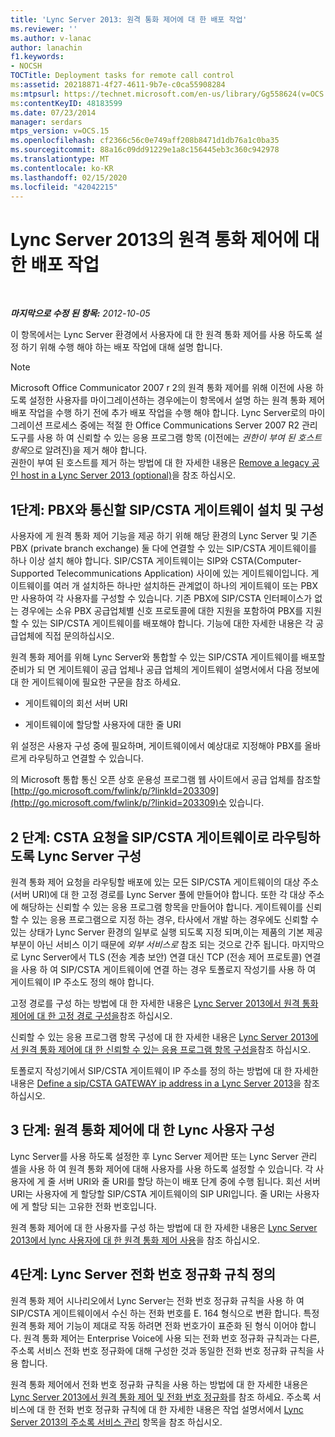 ```yaml
---
title: 'Lync Server 2013: 원격 통화 제어에 대 한 배포 작업'
ms.reviewer: ''
ms.author: v-lanac
author: lanachin
f1.keywords:
- NOCSH
TOCTitle: Deployment tasks for remote call control
ms:assetid: 20218871-4f27-4611-9b7e-c0ca55908284
ms:mtpsurl: https://technet.microsoft.com/en-us/library/Gg558624(v=OCS.15)
ms:contentKeyID: 48183599
ms.date: 07/23/2014
manager: serdars
mtps_version: v=OCS.15
ms.openlocfilehash: cf2366c56c0e749aff208b8471d1db76a1c0ba35
ms.sourcegitcommit: 88a16c09dd91229e1a8c156445eb3c360c942978
ms.translationtype: MT
ms.contentlocale: ko-KR
ms.lasthandoff: 02/15/2020
ms.locfileid: "42042215"
---
```

<div data-xmlns="http://www.w3.org/1999/xhtml">

<div class="topic" data-xmlns="http://www.w3.org/1999/xhtml" data-msxsl="urn:schemas-microsoft-com:xslt" data-cs="http://msdn.microsoft.com/">

<div data-asp="http://msdn2.microsoft.com/asp">

# <a name="deployment-tasks-for-remote-call-control-in-lync-server-2013"></a>Lync Server 2013의 원격 통화 제어에 대 한 배포 작업

</div>

<div id="mainSection">

<div id="mainBody">

<span> </span>

_**마지막으로 수정 된 항목:** 2012-10-05_

이 항목에서는 Lync Server 환경에서 사용자에 대 한 원격 통화 제어를 사용 하도록 설정 하기 위해 수행 해야 하는 배포 작업에 대해 설명 합니다.

<div>


> [!NOTE]  
> Microsoft Office Communicator 2007 r 2의 원격 통화 제어를 위해 이전에 사용 하도록 설정한 사용자를 마이그레이션하는 경우에는이 항목에서 설명 하는 원격 통화 제어 배포 작업을 수행 하기 전에 추가 배포 작업을 수행 해야 합니다. Lync Server로의 마이그레이션 프로세스 중에는 적절 한 Office Communications Server 2007 R2 관리 도구를 사용 하 여 신뢰할 수 있는 응용 프로그램 항목 (이전에는 <EM>권한이 부여 된 호스트 항목</EM>으로 알려진)을 제거 해야 합니다.<BR>권한이 부여 된 호스트를 제거 하는 방법에 대 한 자세한 내용은 <A href="lync-server-2013-remove-a-legacy-authorized-host-optional.md">Remove a legacy 공인 host in a Lync Server 2013 (optional)</A>을 참조 하십시오.



</div>

<div>

## <a name="step-1-install-and-configure-the-sipcsta-gateway-to-communicate-with-your-pbx"></a>1단계: PBX와 통신할 SIP/CSTA 게이트웨이 설치 및 구성

사용자에 게 원격 통화 제어 기능을 제공 하기 위해 해당 환경의 Lync Server 및 기존 PBX (private branch exchange) 둘 다에 연결할 수 있는 SIP/CSTA 게이트웨이를 하나 이상 설치 해야 합니다. SIP/CSTA 게이트웨이는 SIP와 CSTA(Computer-Supported Telecommunications Application) 사이에 있는 게이트웨이입니다. 게이트웨이를 여러 개 설치하든 하나만 설치하든 관계없이 하나의 게이트웨이 또는 PBX만 사용하여 각 사용자를 구성할 수 있습니다. 기존 PBX에 SIP/CSTA 인터페이스가 없는 경우에는 소유 PBX 공급업체별 신호 프로토콜에 대한 지원을 포함하여 PBX를 지원할 수 있는 SIP/CSTA 게이트웨이를 배포해야 합니다. 기능에 대한 자세한 내용은 각 공급업체에 직접 문의하십시오.

원격 통화 제어를 위해 Lync Server와 통합할 수 있는 SIP/CSTA 게이트웨이를 배포할 준비가 되 면 게이트웨이 공급 업체나 공급 업체의 게이트웨이 설명서에서 다음 정보에 대 한 게이트웨이에 필요한 구문을 참조 하세요.

  - 게이트웨이의 회선 서버 URI

  - 게이트웨이에 할당할 사용자에 대한 줄 URI

위 설정은 사용자 구성 중에 필요하며, 게이트웨이에서 예상대로 지정해야 PBX를 올바르게 라우팅하고 연결할 수 있습니다.

의 Microsoft 통합 통신 오픈 상호 운용성 프로그램 웹 사이트에서 공급 업체를 참조할 [http://go.microsoft.com/fwlink/p/?linkId=203309](http://go.microsoft.com/fwlink/p/?linkid=203309)수 있습니다.

</div>

<div>

## <a name="step-2-configure-lync-server-to-route-csta-requests-to-the-sipcsta-gateway"></a>2 단계: CSTA 요청을 SIP/CSTA 게이트웨이로 라우팅하도록 Lync Server 구성

원격 통화 제어 요청을 라우팅할 배포에 있는 모든 SIP/CSTA 게이트웨이의 대상 주소 (서버 URI)에 대 한 고정 경로를 Lync Server 풀에 만들어야 합니다. 또한 각 대상 주소에 해당하는 신뢰할 수 있는 응용 프로그램 항목을 만들어야 합니다. 게이트웨이를 신뢰할 수 있는 응용 프로그램으로 지정 하는 경우, 타사에서 개발 하는 경우에도 신뢰할 수 있는 상태가 Lync Server 환경의 일부로 실행 되도록 지정 되며,이는 제품의 기본 제공 부분이 아닌 서비스 이기 때문에 *외부 서비스로* 참조 되는 것으로 간주 됩니다. 마지막으로 Lync Server에서 TLS (전송 계층 보안) 연결 대신 TCP (전송 제어 프로토콜) 연결을 사용 하 여 SIP/CSTA 게이트웨이에 연결 하는 경우 토폴로지 작성기를 사용 하 여 게이트웨이 IP 주소도 정의 해야 합니다.

고정 경로를 구성 하는 방법에 대 한 자세한 내용은 [Lync Server 2013에서 원격 통화 제어에 대 한 고정 경로 구성을](lync-server-2013-configure-a-static-route-for-remote-call-control.md)참조 하십시오.

신뢰할 수 있는 응용 프로그램 항목 구성에 대 한 자세한 내용은 [Lync Server 2013에서 원격 통화 제어에 대 한 신뢰할 수 있는 응용 프로그램 항목 구성을](lync-server-2013-configure-a-trusted-application-entry-for-remote-call-control.md)참조 하십시오.

토폴로지 작성기에서 SIP/CSTA 게이트웨이 IP 주소를 정의 하는 방법에 대 한 자세한 내용은 [Define a sip/CSTA GATEWAY ip address in a Lync Server 2013](lync-server-2013-define-a-sip-csta-gateway-ip-address.md)을 참조 하십시오.

</div>

<div>

## <a name="step-3-configure-lync-users-for-remote-call-control"></a>3 단계: 원격 통화 제어에 대 한 Lync 사용자 구성

Lync Server를 사용 하도록 설정한 후 Lync Server 제어판 또는 Lync Server 관리 셸을 사용 하 여 원격 통화 제어에 대해 사용자를 사용 하도록 설정할 수 있습니다. 각 사용자에 게 줄 서버 URI와 줄 URI를 할당 하는이 배포 단계 중에 수행 됩니다. 회선 서버 URI는 사용자에 게 할당할 SIP/CSTA 게이트웨이의 SIP URI입니다. 줄 URI는 사용자에 게 할당 되는 고유한 전화 번호입니다.

원격 통화 제어에 대 한 사용자를 구성 하는 방법에 대 한 자세한 내용은 [Lync Server 2013에서 lync 사용자에 대 한 원격 통화 제어 사용](lync-server-2013-enable-lync-users-for-remote-call-control.md)을 참조 하십시오.

</div>

<div>

## <a name="step-4-define-the-lync-server-phone-number-normalization-rules"></a>4단계: Lync Server 전화 번호 정규화 규칙 정의

원격 통화 제어 시나리오에서 Lync Server는 전화 번호 정규화 규칙을 사용 하 여 SIP/CSTA 게이트웨이에서 수신 하는 전화 번호를 E. 164 형식으로 변환 합니다. 특정 원격 통화 제어 기능이 제대로 작동 하려면 전화 번호가이 표준화 된 형식 이어야 합니다. 원격 통화 제어는 Enterprise Voice에 사용 되는 전화 번호 정규화 규칙과는 다른, 주소록 서비스 전화 번호 정규화에 대해 구성한 것과 동일한 전화 번호 정규화 규칙을 사용 합니다.

원격 통화 제어에서 전화 번호 정규화 규칙을 사용 하는 방법에 대 한 자세한 내용은 [Lync Server 2013에서 원격 통화 제어 및 전화 번호 정규화](lync-server-2013-remote-call-control-and-phone-number-normalization.md)를 참조 하세요. 주소록 서비스에 대 한 전화 번호 정규화 규칙에 대 한 자세한 내용은 작업 설명서에서 [Lync Server 2013의 주소록 서비스 관리](lync-server-2013-administering-the-address-book-service.md) 항목을 참조 하십시오.

</div>

</div>

<span> </span>

</div>

</div>

</div>


